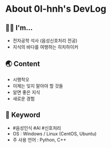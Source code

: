# About 0l-hnh's DevLog

## 👩‍🚀 I'm...
* 전자공학 석사 (음성신호처리 전공)  
* 지식의 바다를 여행하는 히치하이커  

## 🌏 Content
* 시행착오
* 이제는 잊지 말아야 할 것들  
* 알면 좋은 지식  
* 새로운 경험  

## 🚀 Keyword
* #음성인식 #AI #신호처리  
* OS : Windows / Linux (CentOS, Ubuntu)  
* 주 사용 언어 : Python, C++  